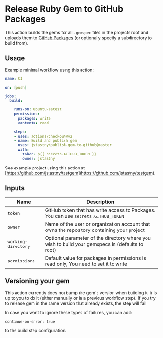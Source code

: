 # Release Ruby Gem to GitHub Packages
This action builds the gems for all `.gemspec` files in the projects root and uploads them to [GitHub Packages](https://github.com/features/packages) (or optionally specify a subdirectory to build from).

## Usage
Example minimal workflow using this action:
```yaml
name: CI

on: [push]

jobs:
  build:

    runs-on: ubuntu-latest
    permissions:
      packages: write
      contents: read

    steps:
    - uses: actions/checkout@v2
    - name: Build and publish gem
      uses: jstastny/publish-gem-to-github@master
      with:
        token: ${{ secrets.GITHUB_TOKEN }}
        owner: jstastny
```

See example project using this action at [https://github.com/jstastny/testgem](https://github.com/jstastny/testgem).

## Inputs

| Name                | Description                                                                                     |
| ------------------- | ----------------------------------------------------------------------------------------------- |
| `token`             | GitHub token that has write access to Packages. You can use `secrets.GITHUB_TOKEN`              |
| `owner`             | Name of the user or organization account that owns the repository containing your project       |
| `working-directory` | Optional parameter of the directory where you wish to build your gemspecs in (defaults to root) |
| `permissions`       | Default value for packages in permissions is read only, You need to set it to write             |

## Versioning your gem

This action currently does not bump the gem's version when building it. It is up to you to do it (either manually or in a previous workflow step).
If you try to release gem in the same version that already exists, the step will fail.

In case you want to ignore these types of failures, you can add:
```
continue-on-error: true
```
to the build step configuration.
